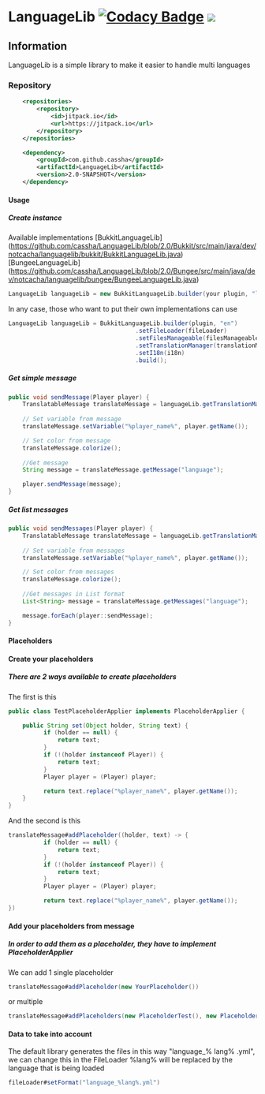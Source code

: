 # LanguageLib [![Codacy Badge](https://app.codacy.com/project/badge/Grade/7d0836959bc8471a913a5c0b698a9790)](https://www.codacy.com/manual/NotCacha/LanguageLib?utm_source=github.com&amp;utm_medium=referral&amp;utm_content=NotCacha/LanguageLib&amp;utm_campaign=Badge_Grade) [![](https://jitpack.io/v/cassha/LanguageLib.svg)](https://jitpack.io/#cassha/LanguageLib)

## Information
LanguageLib is a simple library to make it easier to handle multi languages

### Repository
````xml
	<repositories>
		<repository>
		    <id>jitpack.io</id>
		    <url>https://jitpack.io</url>
		</repository>
	</repositories>

	<dependency>
	    <groupId>com.github.cassha</groupId>
	    <artifactId>LanguageLib</artifactId>
	    <version>2.0-SNAPSHOT</version>
	</dependency>
````

#### Usage

##### Create instance

Available implementations [BukkitLanguageLib] (https://github.com/cassha/LanguageLib/blob/2.0/Bukkit/src/main/java/dev/notcacha/languagelib/bukkit/BukkitLanguageLib.java) [BungeeLanguageLib] (https://github.com/cassha/LanguageLib/blob/2.0/Bungee/src/main/java/dev/notcacha/languagelib/bungee/BungeeLanguageLib.java)

````java
LanguageLib languageLib = new BukkitLanguageLib.builder(your plugin, "language").build();
````

In any case, those who want to put their own implementations can use
````java
LanguageLib languageLib = BukkitLanguageLib.builder(plugin, "en")
                                    .setFileLoader(fileLoader)
                                    .setFilesManageable(filesManageable)
                                    .setTranslationManager(translationManager)
                                    .setI18n(i18n)
                                    .build();
````

##### Get simple message
````java
public void sendMessage(Player player) {
    TranslatableMessage translateMessage = languageLib.getTranslationManager().getTranslation("path");
    
    // Set variable from message
    translateMessage.setVariable("%player_name%", player.getName());

    // Set color from message
    translateMessage.colorize();
    
    //Get message
    String message = translateMessage.getMessage("language");

    player.sendMessage(message);
}
````

##### Get list messages
````java
public void sendMessages(Player player) {
    TranslatableMessage translateMessage = languageLib.getTranslationManager().getTranslation("path");
    
    // Set variable from messages
    translateMessage.setVariable("%player_name%", player.getName());

    // Set color from messages
    translateMessage.colorize();
    
    //Get messages in List format
    List<String> message = translateMessage.getMessages("language");

    message.forEach(player::sendMessage);
}
````

#### Placeholders

#### Create your placeholders

##### There are 2 ways available to create placeholders

The first is this
````java
public class TestPlaceholderApplier implements PlaceholderApplier {

    public String set(Object holder, String text) {
          if (holder == null) {
              return text;
          }
          if (!(holder instanceof Player)) {
              return text;
          }
          Player player = (Player) player;

          return text.replace("%player_name%", player.getName());
    }
}
````

And the second is this
````java
translateMessage#addPlaceholder((holder, text) -> {
          if (holder == null) {
              return text;
          }
          if (!(holder instanceof Player)) {
              return text;
          }
          Player player = (Player) player;

          return text.replace("%player_name%", player.getName());
})
````

#### Add your placeholders from message

##### In order to add them as a placeholder, they have to implement PlaceholderApplier

We can add 1 single placeholder

```java
translateMessage#addPlaceholder(new YourPlaceholder())
```

or multiple

```java
translateMessage#addPlaceholders(new PlaceholderTest(), new Placeholder());
```

#### Data to take into account
The default library generates the files in this way "language_% lang% .yml", we can change this in the FileLoader
%lang% will be replaced by the language that is being loaded
```java
fileLoader#setFormat("language_%lang%.yml")
```